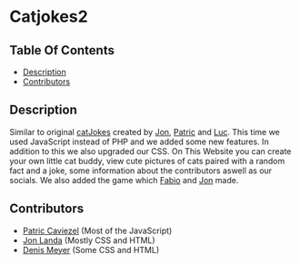 # Catjokes2

## Table Of Contents

- [Description](https://github.com/PatricCaviezel/catjokes2#description)
- [Contributors](https://github.com/PatricCaviezel/catjokes2#contributors)

## Description

Similar to original [catJokes](https://github.com/PatricCaviezel/CatJokes) created by [Jon](https://github.com/jonlanda), [Patric](https://github.com/PatricCaviezel) and [Luc](https://github.com/LucHauser). This time we used JavaScript instead of PHP and we added some new features.
In addition to this we also upgraded our CSS.
On This Website you can create your own little cat buddy, view cute pictures of cats paired with a random fact and a joke, some information about the contributors aswell as our socials. We also added the game which [Fabio](https://github.com/FabioKaelin) and [Jon](https://github.com/jonlanda) made.

## Contributors

- [Patric Caviezel](https://github.com/PatricCaviezel) (Most of the JavaScript)
- [Jon Landa](https://github.com/jonlanda) (Mostly CSS and HTML)
- [Denis Meyer](https://github.com/meyden) (Some CSS and HTML)
